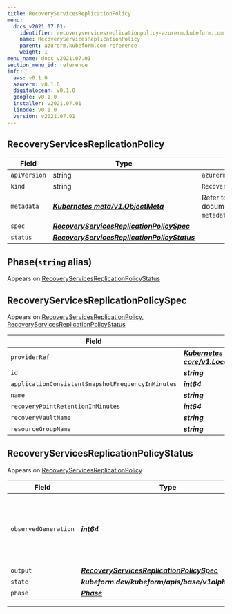 ```yaml
---
title: RecoveryServicesReplicationPolicy
menu:
  docs_v2021.07.01:
    identifier: recoveryservicesreplicationpolicy-azurerm.kubeform.com
    name: RecoveryServicesReplicationPolicy
    parent: azurerm.kubeform.com-reference
    weight: 1
menu_name: docs_v2021.07.01
section_menu_id: reference
info:
  aws: v0.1.0
  azurerm: v0.1.0
  digitalocean: v0.1.0
  google: v0.1.0
  installer: v2021.07.01
  linode: v0.1.0
  version: v2021.07.01
---
```


## RecoveryServicesReplicationPolicy
| Field | Type | Description |
| ------ | ----- | ----------- |
| `apiVersion` | string | `azurerm.kubeform.com/v1alpha1` |
|    `kind` | string | `RecoveryServicesReplicationPolicy` |
| `metadata` | ***[Kubernetes meta/v1.ObjectMeta](https://v1-18.docs.kubernetes.io/docs/reference/generated/kubernetes-api/v1.18/#objectmeta-v1-meta)***|Refer to the Kubernetes API documentation for the fields of the `metadata` field.|
| `spec` | ***[RecoveryServicesReplicationPolicySpec](#recoveryservicesreplicationpolicyspec)***||
| `status` | ***[RecoveryServicesReplicationPolicyStatus](#recoveryservicesreplicationpolicystatus)***||
## Phase(`string` alias)

Appears on:[RecoveryServicesReplicationPolicyStatus](#recoveryservicesreplicationpolicystatus)

## RecoveryServicesReplicationPolicySpec

Appears on:[RecoveryServicesReplicationPolicy](#recoveryservicesreplicationpolicy), [RecoveryServicesReplicationPolicyStatus](#recoveryservicesreplicationpolicystatus)

| Field | Type | Description |
| ------ | ----- | ----------- |
| `providerRef` | ***[Kubernetes core/v1.LocalObjectReference](https://v1-18.docs.kubernetes.io/docs/reference/generated/kubernetes-api/v1.18/#localobjectreference-v1-core)***||
| `id` | ***string***||
| `applicationConsistentSnapshotFrequencyInMinutes` | ***int64***||
| `name` | ***string***||
| `recoveryPointRetentionInMinutes` | ***int64***||
| `recoveryVaultName` | ***string***||
| `resourceGroupName` | ***string***||
## RecoveryServicesReplicationPolicyStatus

Appears on:[RecoveryServicesReplicationPolicy](#recoveryservicesreplicationpolicy)

| Field | Type | Description |
| ------ | ----- | ----------- |
| `observedGeneration` | ***int64***| ***(Optional)*** Resource generation, which is updated on mutation by the API Server.|
| `output` | ***[RecoveryServicesReplicationPolicySpec](#recoveryservicesreplicationpolicyspec)***| ***(Optional)*** |
| `state` | ***kubeform.dev/kubeform/apis/base/v1alpha1.State***| ***(Optional)*** |
| `phase` | ***[Phase](#phase)***| ***(Optional)*** |
---
